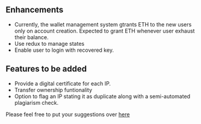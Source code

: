 ## Enhancements

- Currently, the wallet management system gtrants ETH to the new users only on account creation. Expected to grant ETH whenever user exhaust their balance.
- Use redux to manage states
- Enable user to login with recovered key.

## Features to be added

- Provide a digital certificate for each IP.
- Transfer ownership funtionality
- Option to flag an IP stating it as duplicate along with a semi-automated plagiarism check.

Please feel free to put your suggestions over [here](https://github.com/vikashraghavan/OwnerShip-Dapp/discussions)
